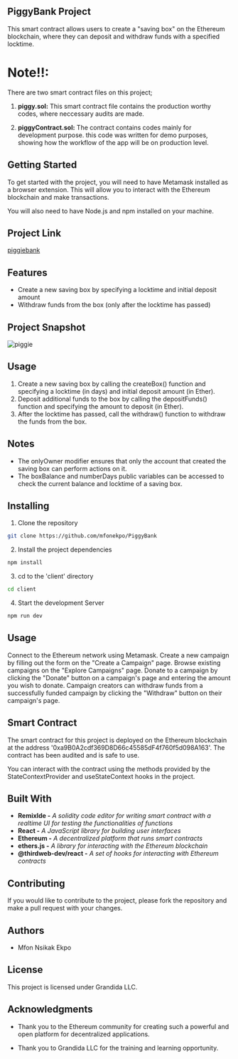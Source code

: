 ## PiggyBank Project
This smart contract allows users to create a "saving box" on the Ethereum blockchain, where they can deposit and withdraw funds with a specified locktime.



# Note!!: 
There are two smart contract files on this project;
1. __piggy.sol:__ This smart contract file contains the production worthy codes, where neccessary audits are made.

2. __piggyContract.sol:__ The contract contains codes mainly for development purpose. this code was written for demo purposes, showing how the workflow of the app will be on production level.


## Getting Started

To get started with the project, you will need to have Metamask installed as a browser extension. This will allow you to interact with the Ethereum blockchain and make transactions.

You will also need to have Node.js and npm installed on your machine.



## Project Link
[piggiebank](https://pigggybank.netlify.app/)


## Features

- Create a new saving box by specifying a locktime and initial deposit amount
- Withdraw funds from the box (only after the locktime has passed)



## Project Snapshot
![piggie](https://user-images.githubusercontent.com/58835748/214445990-df8167cc-5027-4ff3-8235-862225eb3a50.png)


## Usage

1. Create a new saving box by calling the createBox() function and specifying a locktime (in days) and initial deposit amount (in Ether).
2. Deposit additional funds to the box by calling the depositFunds() function and specifying the amount to deposit (in Ether).
3. After the locktime has passed, call the withdraw() function to withdraw the funds from the box.


## Notes

- The onlyOwner modifier ensures that only the account that created the saving box can perform actions on it.
- The boxBalance and numberDays public variables can be accessed to check the current balance and locktime of a saving box.




## Installing

1. Clone the repository

```bash
git clone https://github.com/mfonekpo/PiggyBank
```
2. Install the project dependencies

```bash
npm install
```

3. cd to the 'client' directory

```bash
cd client
```

4. Start the development Server

```bash
npm run dev
```


## Usage

Connect to the Ethereum network using Metamask.
Create a new campaign by filling out the form on the "Create a Campaign" page.
Browse existing campaigns on the "Explore Campaigns" page.
Donate to a campaign by clicking the "Donate" button on a campaign's page and entering the amount you wish to donate.
Campaign creators can withdraw funds from a successfully funded campaign by clicking the "Withdraw" button on their campaign's page.


## Smart Contract

The smart contract for this project is deployed on the Ethereum blockchain at the address '0xa9B0A2cdf369D8D66c45585dF4f760f5d098A163'. The contract has been audited and is safe to use.

You can interact with the contract using the methods provided by the StateContextProvider and useStateContext hooks in the project.



## Built With

- __RemixIde -__ _A solidity code editor for writing smart contract with a realtime UI for testing the functionalities of functions_
- __React -__ _A JavaScript library for building user interfaces_
- __Ethereum -__ _A decentralized platform that runs smart contracts_
- __ethers.js -__ _A library for interacting with the Ethereum blockchain_
- __@thirdweb-dev/react -__ _A set of hooks for interacting with Ethereum contracts_



## Contributing
If you would like to contribute to the project, please fork the repository and make a pull request with your changes.



## Authors
- Mfon Nsikak Ekpo



## License
This project is licensed under Grandida LLC.



## Acknowledgments
- Thank you to the Ethereum community for creating such a powerful and open platform for decentralized applications.

- Thank you to Grandida LLC for the training and learning opportunity.
